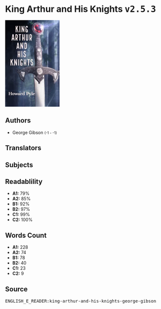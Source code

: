 # King Arthur and His Knights <kbd>v2.5.3</kbd>

![](./cover.medium.jpg "")

## Authors


 - George Gibson <small>(-1 - -1)</small>

## Translators



## Subjects



## Readablility


 - **A1:** 79%
 - **A2:** 85%
 - **B1:** 92%
 - **B2:** 97%
 - **C1:** 99%
 - **C2:** 100%

## Words Count


 - **A1:** 228
 - **A2:** 74
 - **B1:** 78
 - **B2:** 40
 - **C1:** 23
 - **C2:** 9

## Source


<kbd>ENGLISH_E_READER:king-arthur-and-his-knights-george-gibson</kbd>
